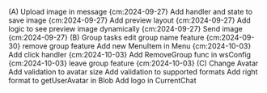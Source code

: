 (A) Upload image in message {cm:2024-09-27}
  Add handler and state to save image {cm:2024-09-27}
  Add preview layout {cm:2024-09-27}
  Add logic to see preview image dynamically {cm:2024-09-27}
  Send image {cm:2024-09-27}
(B) Group tasks
  edit group name feature {cm:2024-09-30}
  remove group feature
    Add new MenuItem in Menu {cm:2024-10-03}
    Add click handler {cm:2024-10-03}
    Add RemoveGroup func in wsConfig {cm:2024-10-03}
  leave group feature {cm:2024-10-03}
(C) Change Avatar
  Add validation to avatar size
  Add validation to supported formats
  Add right format to getUserAvatar in Blob
  Add logo in CurrentChat